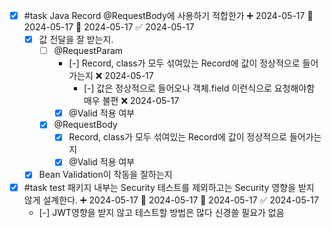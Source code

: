 - [x] #task Java Record @RequestBody에 사용하기 적합한가 ➕ 2024-05-17 🛫 2024-05-17 📅 2024-05-17 ✅ 2024-05-17
	- [x] 값 전달을 잘 받는지.
		- [ ] @RequestParam
			- [-] Record, class가 모두 섞여있는 Record에 값이 정상적으로 들어가는지 ❌ 2024-05-17
				- [-] 값은 정상적으로 들어오나 객체.field 이런식으로 요청해야함 매우 불편 ❌ 2024-05-17
			- [x] @Valid 적용 여부
		- [x] @RequestBody
			- [x] Record, class가 모두 섞여있는 Record에 값이 정상적으로 들어가는지
			- [x] @Valid 적용 여부
	- [x] Bean Validation이 작동을 잘하는지

- [x] #task test 패키지 내부는 Security 테스트를 제외하고는 Security 영향을 받지 않게 설계한다. ➕ 2024-05-17 🛫 2024-05-17 📅 2024-05-17 ✅ 2024-05-17
	- [-] JWT영향을 받지 않고 테스트할 방법은 많다 신경쓸 필요가 없음